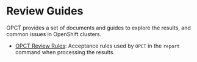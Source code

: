 # Review Guides

OPCT provides a set of documents and guides to explore the results,
and common issues in OpenShift clusters.

- [OPCT Review Rules](./rules.md): Acceptance rules used by `OPCT` in the `report` command when processing the results.